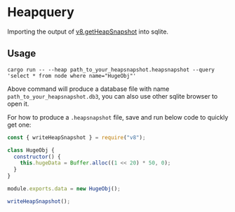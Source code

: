 # Heapquery

Importing the output of [v8.getHeapSnapshot](https://nodejs.org/api/v8.html#v8_v8_getheapsnapshot) into sqlite.

## Usage

```
cargo run -- --heap path_to_your_heapsnapshot.heapsnapshot --query 'select * from node where name="HugeObj"'
```

Above command will produce a database file with name `path_to_your_heapsnapshot.db3`, you can also use other sqlite browser to open it.

For how to produce a `.heapsnapshot` file, save and run below code to quickly get one:

```js
const { writeHeapSnapshot } = require("v8");

class HugeObj {
  constructor() {
    this.hugeData = Buffer.alloc((1 << 20) * 50, 0);
  }
}

module.exports.data = new HugeObj();

writeHeapSnapshot();
```